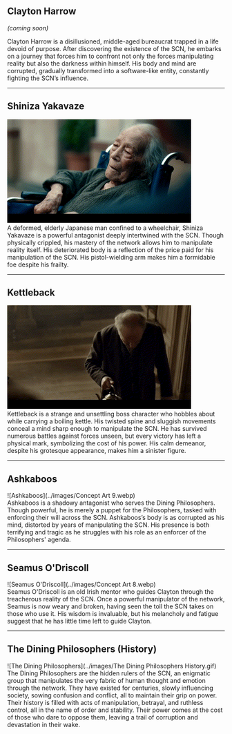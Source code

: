 

## Clayton Harrow  
*(coming soon)*

Clayton Harrow is a disillusioned, middle-aged bureaucrat trapped in a life devoid of purpose. After discovering the existence of the SCN, he embarks on a journey that forces him to confront not only the forces manipulating reality but also the darkness within himself. His body and mind are corrupted, gradually transformed into a software-like entity, constantly fighting the SCN’s influence.

---

## Shiniza Yakavaze  
![Shiniza Yakavaze](../images/Shiniza.gif)  
A deformed, elderly Japanese man confined to a wheelchair, Shiniza Yakavaze is a powerful antagonist deeply intertwined with the SCN. Though physically crippled, his mastery of the network allows him to manipulate reality itself. His deteriorated body is a reflection of the price paid for his manipulation of the SCN. His pistol-wielding arm makes him a formidable foe despite his frailty.

---

## Kettleback  
![Kettleback](../images/Kettleback.gif)  
Kettleback is a strange and unsettling boss character who hobbles about while carrying a boiling kettle. His twisted spine and sluggish movements conceal a mind sharp enough to manipulate the SCN. He has survived numerous battles against forces unseen, but every victory has left a physical mark, symbolizing the cost of his power. His calm demeanor, despite his grotesque appearance, makes him a sinister figure.

---

## Ashkaboos  
![Ashkaboos](../images/Concept Art 9.webp)  
Ashkaboos is a shadowy antagonist who serves the Dining Philosophers. Though powerful, he is merely a puppet for the Philosophers, tasked with enforcing their will across the SCN. Ashkaboos’s body is as corrupted as his mind, distorted by years of manipulating the SCN. His presence is both terrifying and tragic as he struggles with his role as an enforcer of the Philosophers' agenda.

---

## Seamus O'Driscoll  
![Seamus O'Driscoll](../images/Concept Art 8.webp)  
Seamus O'Driscoll is an old Irish mentor who guides Clayton through the treacherous reality of the SCN. Once a powerful manipulator of the network, Seamus is now weary and broken, having seen the toll the SCN takes on those who use it. His wisdom is invaluable, but his melancholy and fatigue suggest that he has little time left to guide Clayton.

---

## The Dining Philosophers (History)  
![The Dining Philosophers](../images/The Dining Philosophers History.gif)  
The Dining Philosophers are the hidden rulers of the SCN, an enigmatic group that manipulates the very fabric of human thought and emotion through the network. They have existed for centuries, slowly influencing society, sowing confusion and conflict, all to maintain their grip on power. Their history is filled with acts of manipulation, betrayal, and ruthless control, all in the name of order and stability. Their power comes at the cost of those who dare to oppose them, leaving a trail of corruption and devastation in their wake.
